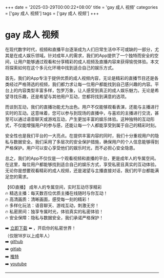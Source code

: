 +++
date = '2025-03-29T00:00:22+08:00'
title = 'gay 成人 视频'
categories = ['gay 成人 视频']
tags = ['gay 成人 视频']
+++

# gay 成人 视频

在现代数字时代，视频和直播平台逐渐成为人们日常生活中不可或缺的一部分，尤其是在成人娱乐领域。针对成年人的需求，我们的App提供了一个独特而安全的空间，让用户能够通过观看和分享精彩的成人视频及直播内容来获得愉悦体验。本文将探索如何在这个多元化环境中找到适合自己的娱乐方式。

首先，我们的App专注于提供优质的成人视频内容，无论是精彩的直播节目还是各类经过严格筛选的视频，我们都力求让每一位用户都能找到自己感兴趣的内容。平台上的内容类型丰富多样，包罗万象，让人感受到真正的成人娱乐魅力。无论是希望寻找乐趣，还是希望与其他用户互动，您都将找到满意的选项。

而谈到互动，我们的直播功能尤为出色。用户不仅能够观看表演，还能与主播进行实时的互动。这意味着，您可以参与到现场的直播中，与喜欢的主播进行交流，甚至可以通过语音聊天或游戏互动，产生更加丰富的娱乐体验。这种独特的互动形式，不仅能增强用户的参与感，还能让每一个人都能享受到属于自己的精彩时刻。

安全性也是我们平台的一大亮点。在提供丰富内容的同时，我们十分重视用户的隐私与数据安全。我们采用了多层次的安全保护措施，确保用户的个人信息能够得到严格保护。用户可以安心享受他们的娱乐时光，而不必担心安全隐患。

总之，我们的App不仅仅是一个观看视频和直播的平台，更是成年人的专属空间。在这里，每位用户都能够找到适合自己的娱乐方式，享受私密且真实的互动体验。无论你是想要观看精彩的成人视频，还是渴望与主播直接对话，我们的平台都能满足您的需求。

【6D直播】
成年人的专属空间，实时互动尽享精彩  
🔥 精选主播：每天数百位优质主播在线随时与你互动！  
🔥 高清画质：清晰画面，感受每一刻的精彩！  
🔥 多样化玩法：语音聊天、游戏互动，刺激无穷！  
🔥 私密房间：独享专属时光，体验真实的私密体验！  
🔥 安全保障：隐私与数据安全，我们承诺严格保护！  

➡️ [立即下载](https://down123.s3.ap-east-1.amazonaws.com/down/down.html?channelCode=blog) ⬅️ ，开启你的私密世界！  
（仅限18岁以上成年人）  
➡️ [github](https://aldult-live.github.io/)  
➡️ [gitlab](https://seo-09598d.gitlab.io/)  
➡️ [推特](https://x.com/wegame33)  
➡️ [youtube](https://www.youtube.com/@6Dlive)  

---
